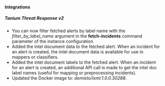 
#### Integrations
##### Tanium Threat Response v2
- You can now filter fetched alerts by label name with the *filter_by_label_name* argument in the **fetch-incidents** command parameter of the instance configuration. 
- Added the intel document data to the fetched alert. When an incident for an alert is created, the intel document data is available for use in mappers or classifiers.
- Added the intel document labels to the fetched alert. When an incident for an alert is created, an additional API call is made to get the intel doc label names (useful for mapping or preprocessing incidents).
- Updated the Docker image to: *demisto/lxml:1.0.0.30288*.
